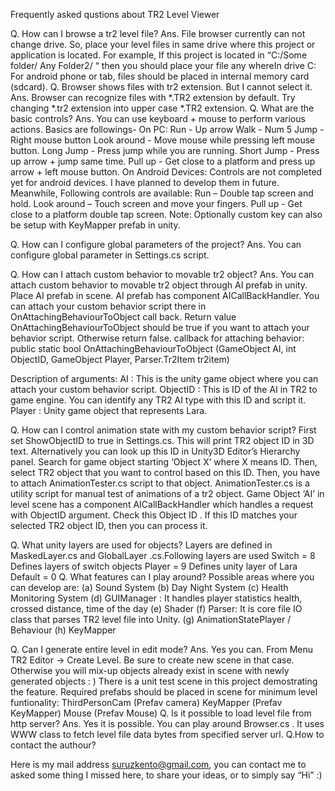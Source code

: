 

Frequently asked qustions about TR2 Level Viewer


Q. How can I browse a tr2 level file?
Ans.  File browser currently can not change drive. So, place your level  files in same drive where this project or application is located.  For example,
If this project is located in “C:/Some folder/ Any Folder2/ “  then  you should place your file any whereIn drive C:
For android phone or tab, files should be placed in internal memory card (sdcard). 
Q. Browser shows files with tr2 extension. But I cannot select it.
Ans.  Browser can recognize files with *.TR2 extension by default. Try changing *.tr2 extension into upper case *.TR2 extension.
Q. What are the basic controls?
Ans.  You can use keyboard + mouse to perform various actions. Basics are followings-
On PC:
Run - Up arrow
Walk - Num 5
Jump - Right mouse button
Look around - Move mouse while pressing left mouse button.
Long Jump - Press jump while you are running.
 Short Jump - Press up arrow + jump same time.
 Pull up -   Get close to a platform and press up arrow + left mouse button.
On Android Devices:
Controls are not completed yet for android devices. I have planned to develop them in future. Meanwhile, Following controls are available:
Run – Double tap screen and hold.
Look around – Touch screen and move your fingers.
Pull up -   Get close to a platform double tap screen.
Note: Optionally custom key can also be setup with KeyMapper prefab in unity.


Q. How can I configure global parameters of the project?
Ans. You can configure global parameter in Settings.cs script. 

Q. How can I attach custom behavior to movable tr2 object?
Ans. You can attach custom behavior to movable tr2 object through AI prefab in unity. Place AI prefab in scene.
AI prefab has component AICallBackHandler. You can attach your custom behavior script there in OnAttachingBehaviourToObject call back.
Return value OnAttachingBehaviourToObject should be true if you want to attach your behavior script. Otherwise return false.
callback for attaching behavior:
public static bool OnAttachingBehaviourToObject (GameObject AI, int ObjectID, GameObject Player, Parser.Tr2Item tr2item)

Description of arguments:
AI  		: This is the unity game object where you can attach your custom behavior script.
ObjectID            : This is ID of the AI in TR2 to game engine. You can identify any TR2 AI type with this ID and script it.
Player		: Unity game object that represents Lara.



Q. How can I control animation state with my custom behavior script?
First set ShowObjectID to true in Settings.cs. This will print TR2 object ID in 3D text.  Alternatively you can look up this ID in Unity3D Editor’s Hierarchy panel. Search for game object starting ‘Object X‘ where X means ID.
Then, select TR2 object that you want to control based on this ID.
Then, you have to attach AnimationTester.cs script to that object. AnimationTester.cs is a utility script for manual test of animations of a tr2 object.
Game Object ‘AI’ in level scene has a component AICallBackHandler  which handles a request with ObjectID argument. Check this Object ID . If this ID matches your selected TR2 object ID, then you can process it.

Q. What unity layers are used for objects?
    Layers are defined in MaskedLayer.cs and GlobalLayer .cs.Following layers are used
   	Switch = 8       Defines layers of switch objects
	Player = 9       Defines unity layer of Lara
	Default = 0
Q. What features can I play around?
    Possible areas where you can develop are:
(a) Sound System
 (b) Day Night System
 (c) Health Monitoring System
 (d) GUIManager : It handles player statistics health, crossed distance, time of the day
(e) Shader
 (f) Parser: It is core file IO class that parses TR2 level file into Unity.
 (g) AnimationStatePlayer / Behaviour
 (h) KeyMapper


Q. Can I generate entire level in edit mode?
 Ans. Yes you can.  From Menu TR2 Editor -> Create Level. Be sure to create new scene in that case. Otherwise you will mix-up objects already exist in scene with newly generated objects : ) There is a unit test scene in this project demostrating the feature.
Required prefabs should be placed in scene for minimum level funtionality:
ThirdPersonCam (Prefav camera)
KeyMapper (Prefav KeyMapper)
Mouse (Prefav Mouse)
Q. Is it possible to load level file from http server?
  Ans. Yes it is possible. You can play around Browser.cs .  It uses WWW class to fetch level file data bytes from specified server url. 
Q.How to contact the authour?


Here is my mail address suruzkento@gmail.com, you can contact me to asked some thing I missed here, to share your ideas, or to simply say “Hi” :) 





